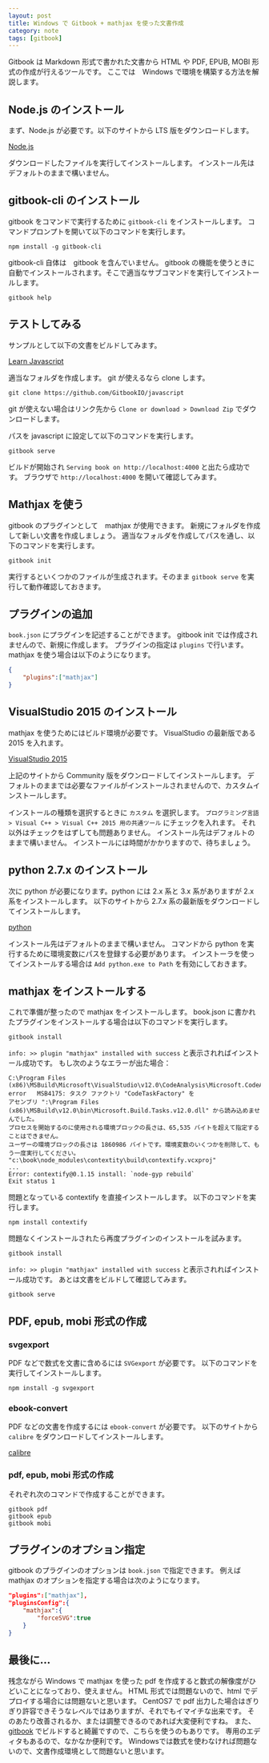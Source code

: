 ```yaml
---
layout: post
title: Windows で Gitbook + mathjax を使った文書作成
category: note
tags: [gitbook]
---
```


Gitbook は Markdown 形式で書かれた文書から HTML や PDF, EPUB, MOBI 形式の作成が行えるツールです。
ここでは　Windows で環境を構築する方法を解説します。

## Node.js のインストール
まず、Node.js が必要です。以下のサイトから LTS 版をダウンロードします。

<i class="fa fa-external-link"></i>
[Node.js](https://nodejs.org/)

ダウンロードしたファイルを実行してインストールします。
インストール先はデフォルトのままで構いません。

## gitbook-cli のインストール
gitbook をコマンドで実行するために `gitbook-cli` をインストールします。
コマンドプロンプトを開いて以下のコマンドを実行します。

	npm install -g gitbook-cli

gitbook-cli 自体は　gitbook を含んでいません。
gitbook の機能を使うときに自動でインストールされます。そこで適当なサブコマンドを実行してインストールします。

	gitbook help

## テストしてみる
サンプルとして以下の文書をビルドしてみます。

<i class="fa fa-external-link"></i>
[Learn Javascript](https://github.com/GitbookIO/javascript)

適当なフォルダを作成します。
git が使えるなら clone します。

	git clone https://github.com/GitbookIO/javascript

git が使えない場合はリンク先から `Clone or download > Download Zip` でダウンロードします。

パスを javascript に設定して以下のコマンドを実行します。

	gitbook serve

ビルドが開始され `Serving book on http://localhost:4000` と出たら成功です。
ブラウザで `http://localhost:4000` を開いて確認してみます。

## Mathjax を使う
gitbook のプラグインとして　mathjax が使用できます。
新規にフォルダを作成して新しい文書を作成しましょう。
適当なフォルダを作成してパスを通し、以下のコマンドを実行します。

	gitbook init

実行するといくつかのファイルが生成されます。そのまま `gitbook serve` を実行して動作確認しておきます。

## プラグインの追加
`book.json` にプラグインを記述することができます。
gitbook init では作成されませんので、新規に作成します。
プラグインの指定は `plugins` で行います。
mathjax を使う場合は以下のようになります。

```json
{
	"plugins":["mathjax"]
}
```

## VisualStudio 2015 のインストール
mathjax を使うためにはビルド環境が必要です。
VisualStudio の最新版である 2015 を入れます。

<i class="fa fa-external-link"></i>
[VisualStudio 2015](https://www.microsoft.com/ja-jp/dev/products/visual-studio-2015.aspx)

上記のサイトから Community 版をダウンロードしてインストールします。
デフォルトのままでは必要なファイルがインストールされませんので、カスタムインストールします。

インストールの種類を選択するときに `カスタム` を選択します。
`プログラミング言語 > Visual C++ > Visual C++ 2015 用の共通ツール` にチェックを入れます。
それ以外はチェックをはずしても問題ありません。
インストール先はデフォルトのままで構いません。
インストールには時間がかかりますので、待ちましょう。

## python 2.7.x のインストール
次に python が必要になります。python には 2.x 系と 3.x 系がありますが 2.x 系をインストールします。
以下のサイトから 2.7.x 系の最新版をダウンロードしてインストールします。

<i class="fa fa-external-link"></i>
[python](http://www.python.jp/)

インストール先はデフォルトのままで構いません。
コマンドから python を実行するために環境変数にパスを登録する必要があります。
インストーラを使ってインストールする場合は `Add python.exe to Path` を有効にしておきます。

## mathjax をインストールする
これで準備が整ったので mathjax をインストールします。
book.json に書かれたプラグインをインストールする場合は以下のコマンドを実行します。

	gitbook install

`info: >> plugin "mathjax" installed with success` と表示されればインストール成功です。
もし次のようなエラーが出た場合：

	C:\Program Files (x86)\MSBuild\Microsoft\VisualStudio\v12.0\CodeAnalysis\Microsoft.CodeAnalysis.targets(214,5): error	MSB4175: タスク ファクトリ "CodeTaskFactory" を
	アセンブリ ":\Program Files (x86)\MSBuild\v12.0\bin\Microsoft.Build.Tasks.v12.0.dll" から読み込めませんでした。
	プロセスを開始するのに使用される環境ブロックの長さは、65,535 バイトを超えて指定することはできません。
	ユーザーの環境ブロックの長さは 1860986 バイトです。環境変数のいくつかを削除して、もう一度実行してください。
	"c:\book\node_modules\contextity\build\contextify.vcxproj"
	...
	Error: contextify@0.1.15 install: `node-gyp rebuild`
	Exit status 1

問題となっている contextify を直接インストールします。
以下のコマンドを実行します。

	npm install contextify

問題なくインストールされたら再度プラグインのインストールを試みます。

	gitbook install

`info: >> plugin "mathjax" installed with success` と表示されればインストール成功です。
あとは文書をビルドして確認してみます。

	gitbook serve

## PDF, epub, mobi 形式の作成

### svgexport
PDF などで数式を文書に含めるには `SVGexport` が必要です。
以下のコマンドを実行してインストールします。

	npm install -g svgexport

### ebook-convert
PDF などの文書を作成するには `ebook-convert` が必要です。
以下のサイトから `calibre` をダウンロードしてインストールします。

<i class="fa fa-external-link"></i>
[calibre](https://calibre-ebook.com/)

### pdf, epub, mobi 形式の作成
それぞれ次のコマンドで作成することができます。

	gitbook pdf
	gitbook epub
	gitbook mobi

## プラグインのオプション指定
gitbook のプラグインのオプションは `book.json` で指定できます。
例えば mathjax のオプションを指定する場合は次のようになります。

```json
"plugins":["mathjax"],
"pluginsConfig":{
	"mathjax":{
		"forceSVG":true
	}
}
```

## 最後に...
残念ながら Windows で mathjax を使った pdf を作成すると数式の解像度がひどいことになっており、使えません。
HTML 形式では問題ないので、html でデプロイする場合には問題ないと思います。
CentOS7 で pdf 出力した場合はぎりぎり許容できそうなレベルではありますが、それでもイマイチな出来です。
そのあたり改善されるか、または調整できるのであれば大変便利ですね。
また、[gitbook](https://www.gitbook.com/) でビルドすると綺麗ですので、こちらを使うのもありです。
専用のエディタもあるので、なかなか便利です。
Windowsでは数式を使わなければ問題ないので、文書作成環境として問題ないと思います。
